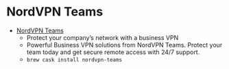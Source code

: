 # NordVPN Teams
- [NordVPN Teams](https://nordvpnteams.com/)
  -  Protect your company’s network with a business VPN
  - Powerful Business VPN solutions from NordVPN Teams. Protect your team today and get secure remote access with 24/7 support.
  - `brew cask install nordvpn-teams`
